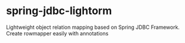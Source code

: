 # spring-jdbc-lightorm
Lightweight object relation mapping based on Spring JDBC Framework. Create rowmapper easily with annotations
